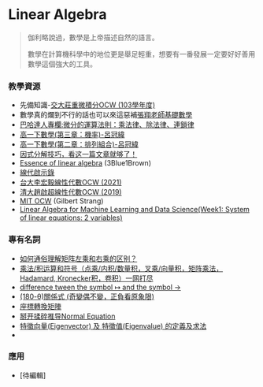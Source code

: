 # Linear Algebra

> 伽利略說過，數學是上帝描述自然的語言。 
>
>數學在計算機科學中的地位更是舉足輕重，想要有一番發展一定要好好善用數學這個強大的工具。
### 教學資源
- 先備知識-[交大莊重微積分OCW (103學年度)](https://www.youtube.com/playlist?list=PLj6E8qlqmkFtwDlDoBnbyhCfAa7JL52OG)
- 數學真的爛到不行的話也可以來這惡補[張翔老師基礎數學](https://shiangsir.wixsite.com/shiangsir/tutorialmath)
- [巴哈達人專欄:微分的運算法則：乘法律、除法律、連鎖律](https://home.gamer.com.tw/creationDetail.php?sn=4950044)
- [高一下數學(第三章：機率)-呂冠緯](https://youtube.com/playlist?list=PLZruNYXiv2mBDfyK4iY3-6MTFCgF_XwiU)
- [高一下數學(第二章：排列組合)-呂冠緯](https://youtube.com/playlist?list=PLZruNYXiv2mB2VTi8erx5p9p1Z5mQHkR6)
- [因式分解技巧，看这一篇文章就够了！](https://www.zhihu.com/tardis/zm/art/449972206?source_id=1003)
- [Essence of linear algebra](https://www.youtube.com/watch?v=fNk_zzaMoSs&list=PLZHQObOWTQDPD3MizzM2xVFitgF8hE_ab&index=1&t=1s) (3Blue1Brown) 
- [線代啟示錄](https://ccjou.wordpress.com/)
- [台大李宏毅線性代數OCW (2021)](https://speech.ee.ntu.edu.tw/~hylee/la/2021-fall.php)
- [清大趙啟超線性代數OCW (2019)](https://www.youtube.com/playlist?list=PLS0SUwlYe8cwxscGGxCUqQ78_AMJHQJ5u)
- [MIT OCW](https://www.youtube.com/playlist?list=PL4J3lLSgj0XZd7ERpoPdyZOwCMhBzrOfc)  (Gilbert Strang)
- [Linear Algebra for Machine Learning and Data Science(Week1: System of linear equations: 2 variables)](https://hackmd.io/@shaoeChen/By_2oKR12)

### 專有名詞
- [如何通俗理解矩阵左乘和右乘的区别？](https://www.zhihu.com/question/449981594)
- [乘法/积运算和符号（点乘/内积/数量积，叉乘/向量积，矩阵乘法，Hadamard, Kronecker积，卷积）一网打尽](https://blog.csdn.net/Forrest97/article/details/109250728)
- [ difference tween the symbol ↦ and the symbol →](https://math.stackexchange.com/a/3575632)
- [(180-θ)關係式 (奇變偶不變，正負看原象限)](https://meteor.today/article/z6SuGt)
- [座標轉換矩陣](https://ch-hsieh.blogspot.com/2015/10/blog-post_95.html?m=1)
- [掰开揉碎推导Normal Equation](https://zhuanlan.zhihu.com/p/22757336?utm_id=0)
- [特徵向量(Eigenvector) 及 特徵值(Eigenvalue) 的定義及求法](https://silverwind1982.pixnet.net/blog/post/154593170)
- 

### 應用
- [待編輯]

